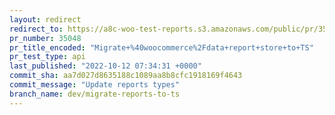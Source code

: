 ```yaml
---
layout: redirect
redirect_to: https://a8c-woo-test-reports.s3.amazonaws.com/public/pr/35048/api/index.html
pr_number: 35048
pr_title_encoded: "Migrate+%40woocommerce%2Fdata+report+store+to+TS"
pr_test_type: api
last_published: "2022-10-12 07:34:31 +0000"
commit_sha: aa7d027d8635188c1089aa8b8cfc1918169f4643
commit_message: "Update reports types"
branch_name: dev/migrate-reports-to-ts
---
```

